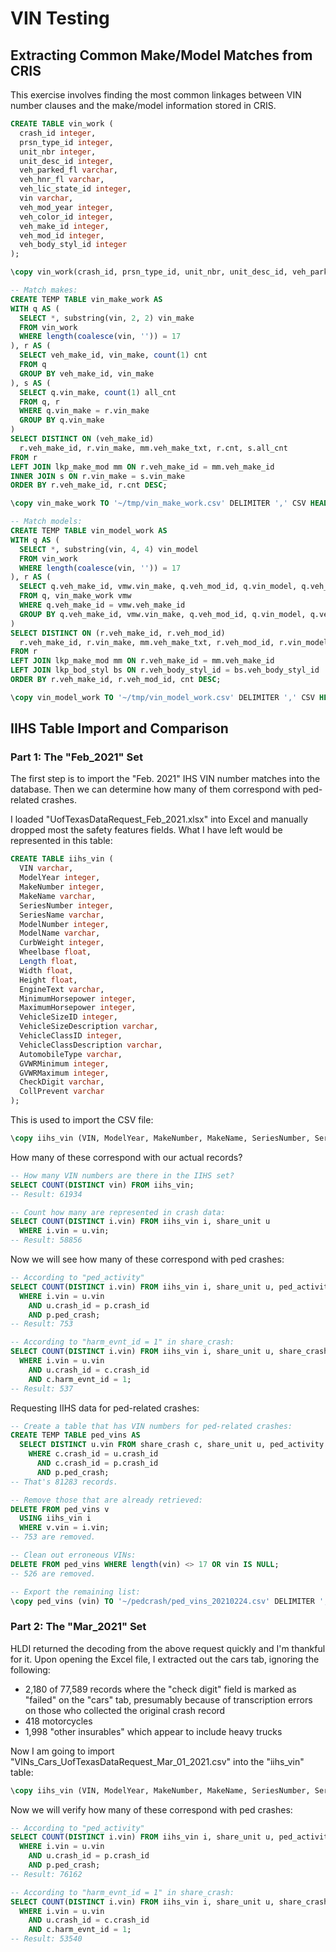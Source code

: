 # VIN Testing

## Extracting Common Make/Model Matches from CRIS

This exercise involves finding the most common linkages between VIN number clauses and the make/model information stored in CRIS.

```sql
CREATE TABLE vin_work (
  crash_id integer,
  prsn_type_id integer,
  unit_nbr integer,
  unit_desc_id integer,
  veh_parked_fl varchar,
  veh_hnr_fl varchar,
  veh_lic_state_id integer,
  vin varchar,
  veh_mod_year integer,
  veh_color_id integer,
  veh_make_id integer,
  veh_mod_id integer,
  veh_body_styl_id integer
);

\copy vin_work(crash_id, prsn_type_id, unit_nbr, unit_desc_id, veh_parked_fl, veh_hnr_fl, veh_lic_state_id, vin, veh_mod_year, veh_color_id, veh_make_id, veh_mod_id, veh_body_styl_id) FROM '~/tmp/Ped Crash Master List.csv' DELIMITER ',' CSV HEADER;

-- Match makes:
CREATE TEMP TABLE vin_make_work AS
WITH q AS (
  SELECT *, substring(vin, 2, 2) vin_make
  FROM vin_work
  WHERE length(coalesce(vin, '')) = 17
), r AS (
  SELECT veh_make_id, vin_make, count(1) cnt
  FROM q
  GROUP BY veh_make_id, vin_make
), s AS (
  SELECT q.vin_make, count(1) all_cnt
  FROM q, r
  WHERE q.vin_make = r.vin_make
  GROUP BY q.vin_make
)
SELECT DISTINCT ON (veh_make_id)
  r.veh_make_id, r.vin_make, mm.veh_make_txt, r.cnt, s.all_cnt
FROM r
LEFT JOIN lkp_make_mod mm ON r.veh_make_id = mm.veh_make_id
INNER JOIN s ON r.vin_make = s.vin_make
ORDER BY r.veh_make_id, r.cnt DESC;

\copy vin_make_work TO '~/tmp/vin_make_work.csv' DELIMITER ',' CSV HEADER;

-- Match models:
CREATE TEMP TABLE vin_model_work AS
WITH q AS (
  SELECT *, substring(vin, 4, 4) vin_model
  FROM vin_work
  WHERE length(coalesce(vin, '')) = 17
), r AS (
  SELECT q.veh_make_id, vmw.vin_make, q.veh_mod_id, q.vin_model, q.veh_body_styl_id, count(1) cnt
  FROM q, vin_make_work vmw
  WHERE q.veh_make_id = vmw.veh_make_id
  GROUP BY q.veh_make_id, vmw.vin_make, q.veh_mod_id, q.vin_model, q.veh_body_styl_id
)
SELECT DISTINCT ON (r.veh_make_id, r.veh_mod_id)
  r.veh_make_id, r.vin_make, mm.veh_make_txt, r.veh_mod_id, r.vin_model, mm.veh_mod_txt, r.veh_body_styl_id, bs.veh_body_styl_txt, cnt
FROM r
LEFT JOIN lkp_make_mod mm ON r.veh_make_id = mm.veh_make_id
LEFT JOIN lkp_bod_styl bs ON r.veh_body_styl_id = bs.veh_body_styl_id
ORDER BY r.veh_make_id, r.veh_mod_id, cnt DESC;

\copy vin_model_work TO '~/tmp/vin_model_work.csv' DELIMITER ',' CSV HEADER;
```

## IIHS Table Import and Comparison

### Part 1: The "Feb_2021" Set

The first step is to import the "Feb. 2021" IHS VIN number matches into the database. Then we can determine how many of them correspond with ped-related crashes.

I loaded "UofTexasDataRequest_Feb_2021.xlsx" into Excel and manually dropped most the safety features fields. What I have left would be represented in this table:

```sql
CREATE TABLE iihs_vin (
  VIN varchar,
  ModelYear integer,
  MakeNumber integer,
  MakeName varchar,
  SeriesNumber integer,
  SeriesName varchar,
  ModelNumber integer,
  ModelName varchar,
  CurbWeight integer,
  Wheelbase float,
  Length float,
  Width float,
  Height float,
  EngineText varchar,
  MinimumHorsepower integer,
  MaximumHorsepower integer,
  VehicleSizeID integer,
  VehicleSizeDescription varchar,
  VehicleClassID integer,
  VehicleClassDescription varchar,
  AutomobileType varchar,
  GVWRMinimum integer,
  GVWRMaximum integer,
  CheckDigit varchar,
  CollPrevent varchar
);
```

This is used to import the CSV file:

```sql
\copy iihs_vin (VIN, ModelYear, MakeNumber, MakeName, SeriesNumber, SeriesName, ModelNumber, ModelName, CurbWeight, Wheelbase, Length, Width, Height, EngineText, MinimumHorsepower, MaximumHorsepower, VehicleSizeID, VehicleSizeDescription, VehicleClassID, VehicleClassDescription, AutomobileType, GVWRMinimum, GVWRMaximum, CheckDigit, CollPrevent) FROM '~/pedcrash/UofTexasDataRequest_Feb_2021_min.csv' DELIMITER ',' CSV HEADER;
```

How many of these correspond with our actual records?

```sql
-- How many VIN numbers are there in the IIHS set?
SELECT COUNT(DISTINCT vin) FROM iihs_vin;
-- Result: 61934

-- Count how many are represented in crash data:
SELECT COUNT(DISTINCT i.vin) FROM iihs_vin i, share_unit u
  WHERE i.vin = u.vin;
-- Result: 58856
```

Now we will see how many of these correspond with ped crashes:

```sql
-- According to "ped_activity"
SELECT COUNT(DISTINCT i.vin) FROM iihs_vin i, share_unit u, ped_activity p
  WHERE i.vin = u.vin
    AND u.crash_id = p.crash_id
    AND p.ped_crash;
-- Result: 753

-- According to "harm_evnt_id = 1" in share_crash:
SELECT COUNT(DISTINCT i.vin) FROM iihs_vin i, share_unit u, share_crash c
  WHERE i.vin = u.vin
    AND u.crash_id = c.crash_id
    AND c.harm_evnt_id = 1;
-- Result: 537
```

Requesting IIHS data for ped-related crashes:

```sql
-- Create a table that has VIN numbers for ped-related crashes:
CREATE TEMP TABLE ped_vins AS
  SELECT DISTINCT u.vin FROM share_crash c, share_unit u, ped_activity p
    WHERE c.crash_id = u.crash_id
      AND c.crash_id = p.crash_id
      AND p.ped_crash;
-- That's 81283 records.

-- Remove those that are already retrieved:
DELETE FROM ped_vins v
  USING iihs_vin i
  WHERE v.vin = i.vin;
-- 753 are removed.

-- Clean out erroneous VINs:
DELETE FROM ped_vins WHERE length(vin) <> 17 OR vin IS NULL;
-- 526 are removed.

-- Export the remaining list:
\copy ped_vins (vin) TO '~/pedcrash/ped_vins_20210224.csv' DELIMITER ',' CSV HEADER;
```

### Part 2: The "Mar_2021" Set

HLDI returned the decoding from the above request quickly and I'm thankful for it. Upon opening the Excel file, I extracted out the cars tab, ignoring the following:

* 2,180 of 77,589 records where the "check digit" field is marked as "failed" on the "cars" tab, presumably because of transcription errors on those who collected the original crash record
* 418 motorcycles
* 1,998 "other insurables" which appear to include heavy trucks

Now I am going to import "VINs_Cars_UofTexasDataRequest_Mar_01_2021.csv" into the "iihs_vin" table:

```sql
\copy iihs_vin (VIN, ModelYear, MakeNumber, MakeName, SeriesNumber, SeriesName, ModelNumber, ModelName, CurbWeight, Wheelbase, Length, Width, Height, EngineText, MinimumHorsepower, MaximumHorsepower, VehicleSizeID, VehicleSizeDescription, VehicleClassID, VehicleClassDescription, AutomobileType, GVWRMinimum, GVWRMaximum, CheckDigit, CollPrevent) FROM '~/pedcrash/VINs_Cars_UofTexasDataRequest_Mar_01_2021.csv' DELIMITER ',' CSV HEADER;
```

Now we will verify how many of these correspond with ped crashes:

```sql
-- According to "ped_activity"
SELECT COUNT(DISTINCT i.vin) FROM iihs_vin i, share_unit u, ped_activity p
  WHERE i.vin = u.vin
    AND u.crash_id = p.crash_id
    AND p.ped_crash;
-- Result: 76162

-- According to "harm_evnt_id = 1" in share_crash:
SELECT COUNT(DISTINCT i.vin) FROM iihs_vin i, share_unit u, share_crash c
  WHERE i.vin = u.vin
    AND u.crash_id = c.crash_id
    AND c.harm_evnt_id = 1;
-- Result: 53540
```

